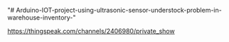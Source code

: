 "# Arduino-IOT-project-using-ultrasonic-sensor-understock-problem-in-warehouse-inventory-" 


https://thingspeak.com/channels/2406980/private_show
